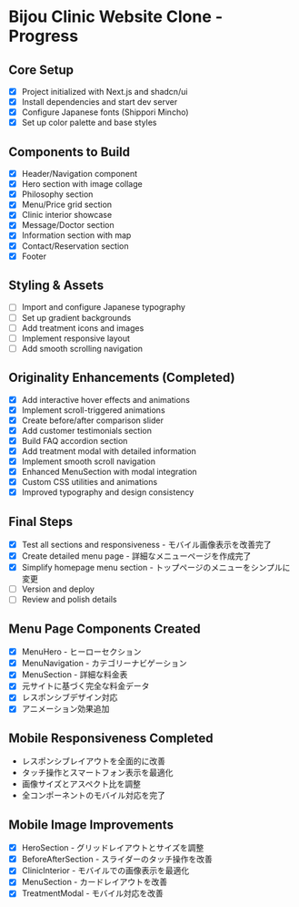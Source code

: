 # Bijou Clinic Website Clone - Progress

## Core Setup
- [x] Project initialized with Next.js and shadcn/ui
- [x] Install dependencies and start dev server
- [x] Configure Japanese fonts (Shippori Mincho)
- [x] Set up color palette and base styles

## Components to Build
- [x] Header/Navigation component
- [x] Hero section with image collage
- [x] Philosophy section
- [x] Menu/Price grid section
- [x] Clinic interior showcase
- [x] Message/Doctor section
- [x] Information section with map
- [x] Contact/Reservation section
- [x] Footer

## Styling & Assets
- [ ] Import and configure Japanese typography
- [ ] Set up gradient backgrounds
- [ ] Add treatment icons and images
- [ ] Implement responsive layout
- [ ] Add smooth scrolling navigation

## Originality Enhancements (Completed)
- [x] Add interactive hover effects and animations
- [x] Implement scroll-triggered animations
- [x] Create before/after comparison slider
- [x] Add customer testimonials section
- [x] Build FAQ accordion section
- [x] Add treatment modal with detailed information
- [x] Implement smooth scroll navigation
- [x] Enhanced MenuSection with modal integration
- [x] Custom CSS utilities and animations
- [x] Improved typography and design consistency

## Final Steps
- [x] Test all sections and responsiveness - モバイル画像表示を改善完了
- [x] Create detailed menu page - 詳細なメニューページを作成完了
- [x] Simplify homepage menu section - トップページのメニューをシンプルに変更
- [ ] Version and deploy
- [ ] Review and polish details

## Menu Page Components Created
- [x] MenuHero - ヒーローセクション
- [x] MenuNavigation - カテゴリーナビゲーション
- [x] MenuSection - 詳細な料金表
- [x] 元サイトに基づく完全な料金データ
- [x] レスポンシブデザイン対応
- [x] アニメーション効果追加

## Mobile Responsiveness Completed
- レスポンシブレイアウトを全面的に改善
- タッチ操作とスマートフォン表示を最適化
- 画像サイズとアスペクト比を調整
- 全コンポーネントのモバイル対応を完了

## Mobile Image Improvements
- [x] HeroSection - グリッドレイアウトとサイズを調整
- [x] BeforeAfterSection - スライダーのタッチ操作を改善
- [x] ClinicInterior - モバイルでの画像表示を最適化
- [x] MenuSection - カードレイアウトを改善
- [x] TreatmentModal - モバイル対応を改善
